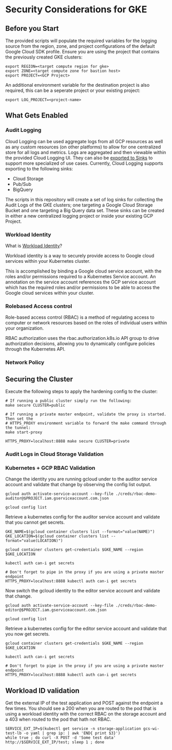 # Security Considerations for GKE

## Before you Start

The provided scripts will populate the required  variables for the logging source from the region, zone, and project configurations of the default Google Cloud SDK profile. Ensure you are using the project that contains the previously created GKE clusters:

```shell
export REGION=<target compute region for gke>
export ZONE=<target compute zone for bastion host>
export PROJECT=<GCP Project>
```

An additional environment variable for the destination project is also required, this can be a seperate project or your existing project:

```shell
export LOG_PROJECT=<project-name>
```

## What Gets Enabled


### Audit Logging

Cloud Logging can be used aggregate logs from all GCP resources as well as any custom resources (on other platforms) to allow for one centralized store for all logs and metrics.  Logs are aggregated and then viewable within the provided Cloud Logging UI. They can also be [exported to Sinks](https://cloud.google.com/logging/docs/export/configure_export_v2) to support more specialized of use cases.  Currently, Cloud Logging supports exporting to the following sinks:

* Cloud Storage
* Pub/Sub
* BigQuery

The scripts in this repository will create a set of log sinks for collecting the Audit Logs of the GKE clusters; one targeting a Google Cloud Storage Bucket and one targeting a Big Query data set.  These sinks can be created in either a new centralized logging project or inside your existing GCP Project.

### Workload Identity

What is [Workload Identity](https://cloud.google.com/kubernetes-engine/docs/how-to/workload-identity)?

Workload identity is a way to securely provide access to Google cloud services within your Kubernetes cluster.

This is accomplished by binding a Google cloud service account, with the roles and/or permissions required to a Kubernetes Service account. An annotation on  the service account references the GCP service account which has the required roles and/or permissions to be able to access the Google cloud services within your cluster.

### Rolebased Access control

Role-based access control (RBAC) is a method of regulating access to computer or network resources based on the roles of individual users within your organization.

RBAC authorization uses the rbac.authorization.k8s.io API group to drive authorization decisions, allowing you to dynamically configure policies through the Kubernetes API.


### Network Policy


## Securing the Cluster

Execute the following steps to apply the hardening config to the cluster:

```shell
# If running a public cluster simply run the following:
make secure CLUSTER=public

# If running a private master endpoint, validate the proxy is started. Then set the 
# HTTPS_PROXY environment variable to forward the make command through the tunnel:
make start-proxy

HTTPS_PROXY=localhost:8888 make secure CLUSTER=private
```

### Audit Logs in Cloud Storage Validation

### Kubernetes + GCP RBAC Validation

Change the identity you are running gcloud under to the auditor service account and validate that change by observing the config list output.

```shell
gcloud auth activate-service-account --key-file ./creds/rbac-demo-auditor@$PROJECT.iam.gserviceaccount.com.json

gcloud config list
```
Retrieve a kubernetes config for the auditor service account and validate that you cannot get secrets.

```shell
GKE_NAME=$(gcloud container clusters list --format="value(NAME)")
GKE_LOCATION=$(gcloud container clusters list --format="value(LOCATION)")

gcloud container clusters get-credentials $GKE_NAME --region $GKE_LOCATION

kubectl auth can-i get secrets

# Don't forget to pipe in the proxy if you are using a private master endpoint
HTTPS_PROXY=localhost:8888 kubectl auth can-i get secrets
```

Now switch the gcloud identity to the editor service account and validate that change.

```shell
gcloud auth activate-service-account --key-file ./creds/rbac-demo-editor@$PROJECT.iam.gserviceaccount.com.json

gcloud config list
```
Retrieve a kubernetes config for the editor service account and validate that you now get secrets.

```shell
gcloud container clusters get-credentials $GKE_NAME --region $GKE_LOCATION

kubectl auth can-i get secrets

# Don't forget to pipe in the proxy if you are using a private master endpoint
HTTPS_PROXY=localhost:8888 kubectl auth can-i get secrets
```

## Workload ID validation

Get the external IP of the test application and POST against the endpoint a few times. You should see a 200 when you are routed to the pod that is using a workload identity with the correct RBAC on the storage account and a 403 when routed to the pod that hath not RBAC.

```shell
SERVICE_EXT_IP=$(kubectl get service -n storage-application gcs-wi-test-lb -o yaml | grep ip: | awk 'END{ print $3}')
while true ; do curl -X POST -d 'Some test data' http://$SERVICE_EXT_IP/test; sleep 1 ; done
```
